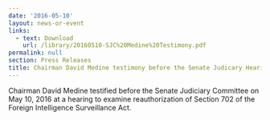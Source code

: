 ```yaml
---
date: '2016-05-10'
layout: news-or-event
links:
  - text: Download
    url: /library/20160510-SJC%20Medine%20Testimony.pdf
permalink: null
section: Press Releases
title: Chairman David Medine testimony before the Senate Judicary Hearing
---
```

Chairman David Medine testified before the Senate Judiciary Committee on May 10, 2016 at a hearing to examine reauthorization of Section 702 of the Foreign Intelligence Surveillance Act.

